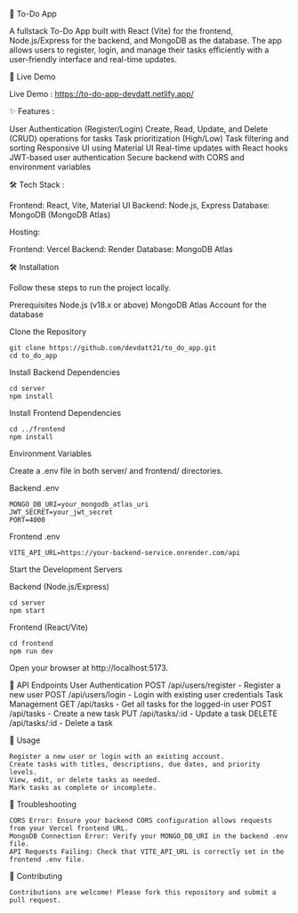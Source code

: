 📝 To-Do App

A fullstack To-Do App built with React (Vite) for the frontend, Node.js/Express for the backend, and MongoDB as the database. The app allows users to register, login, and manage their tasks efficiently with a user-friendly interface and real-time updates.

🚀 Live Demo

Live Demo : https://to-do-app-devdatt.netlify.app/


✨ Features : 

User Authentication (Register/Login)
Create, Read, Update, and Delete (CRUD) operations for tasks
Task prioritization (High/Low)
Task filtering and sorting
Responsive UI using Material UI
Real-time updates with React hooks
JWT-based user authentication
Secure backend with CORS and environment variables

🛠️ Tech Stack : 

Frontend: React, Vite, Material UI
Backend: Node.js, Express
Database: MongoDB (MongoDB Atlas)

Hosting:

Frontend: Vercel
Backend: Render
Database: MongoDB Atlas

🛠️ Installation

Follow these steps to run the project locally.

Prerequisites
Node.js (v18.x or above)
MongoDB Atlas Account for the database

Clone the Repository

    git clone https://github.com/devdatt21/to_do_app.git
    cd to_do_app

Install Backend Dependencies

    cd server
    npm install

Install Frontend Dependencies

    cd ../frontend
    npm install

Environment Variables

Create a .env file in both server/ and frontend/ directories.

Backend .env

    MONGO_DB_URI=your_mongodb_atlas_uri
    JWT_SECRET=your_jwt_secret
    PORT=4000

Frontend .env

    VITE_API_URL=https://your-backend-service.onrender.com/api

Start the Development Servers

Backend (Node.js/Express)


    cd server
    npm start

Frontend (React/Vite)

    cd frontend
    npm run dev

Open your browser at http://localhost:5173.

🧩 API Endpoints
    User Authentication
    POST /api/users/register - Register a new user
    POST /api/users/login - Login with existing user credentials
    Task Management
    GET /api/tasks - Get all tasks for the logged-in user
    POST /api/tasks - Create a new task
    PUT /api/tasks/:id - Update a task
    DELETE /api/tasks/:id - Delete a task


🤖 Usage

    Register a new user or login with an existing account.
    Create tasks with titles, descriptions, due dates, and priority levels.
    View, edit, or delete tasks as needed.
    Mark tasks as complete or incomplete.

🐛 Troubleshooting

    CORS Error: Ensure your backend CORS configuration allows requests from your Vercel frontend URL.
    MongoDB Connection Error: Verify your MONGO_DB_URI in the backend .env file.
    API Requests Failing: Check that VITE_API_URL is correctly set in the frontend .env file.

🤝 Contributing

    Contributions are welcome! Please fork this repository and submit a pull request.
